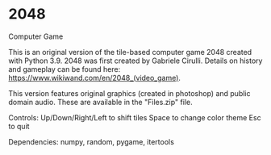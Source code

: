 # 2048
Computer Game

This is an original version of the tile-based computer game 2048 created with Python 3.9. 2048 was first created by Gabriele Cirulli. Details on history and gameplay can be found here: https://www.wikiwand.com/en/2048_(video_game).

This version features original graphics (created in photoshop) and public domain audio. These are available in the "Files.zip" file.

Controls:
Up/Down/Right/Left to shift tiles
Space to change color theme
Esc to quit

Dependencies:
numpy,
random,
pygame,
itertools
